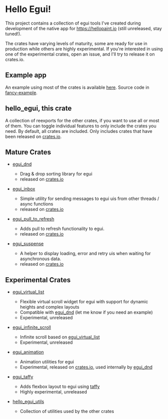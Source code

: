 # Hello Egui!
This project contains a collection of egui tools I've created during
development of the native app for <https://hellopaint.io> (still unreleased, stay tuned!).

The crates have varying levels of maturity, some are ready for use in production
while others are highly experimental.
If you're interested in using one of the experimental crates, open an issue, and I'll try to
release it on crates.io.

## Example app
An example using most of the crates is available [here](https://lucasmerlin.github.io/hello_egui/).
Source code in [fancy-example](fancy-example).

## **hello_egui**, this crate
A collection of reexports for the other crates, if you want to use all or most of them.
You can toggle individual features to only include the crates you need. By default, all crates are included.
Only includes crates that have been released on [crates.io](https://crates.io/).

## **Mature** Crates
- [egui_dnd](crates/egui_dnd)
  - Drag & drop sorting library for egui
  - released on [crates.io](https://crates.io/crates/egui_dnd)

- [egui_inbox](crates/egui_inbox)
  - Simple utility for sending messages to egui uis from other threads / async functions
  - released on [crates.io](https://crates.io/crates/egui_inbox)

- [egui_pull_to_refresh](crates/egui_pull_to_refresh)
  - Adds pull to refresh functionality to egui.
  - released on [crates.io](https://crates.io/crates/egui_pull_to_refresh)

- [egui_suspense](crates/egui_suspense)
  - A helper to display loading, error and retry uis when waiting for asynchronous data.
  - released on [crates.io](https://crates.io/crates/egui_suspense)

## **Experimental** Crates

- [egui_virtual_list](crates/egui_virtual_list)
  - Flexible virtual scroll widget for egui with support for dynamic heights and complex layouts
  - Compatible with [egui_dnd](crates/egui_dnd) (let me know if you need an example)
  - Experimental, unreleased

- [egui_infinite_scroll](crates/egui_infinite_scroll)
  - Infinite scroll based on [egui_virtual_list](crates/egui_virtual_list)
  - Experimental, unreleased

- [egui_animation](crates/egui_animation)
  - Animation utilities for egui
  - Experimental, released on [crates.io](https://crates.io/crates/egui_animation), used internally by [egui_dnd](crates/egui_dnd)

- [egui_taffy](crates/egui_taffy)
  - Adds flexbox layout to egui using [taffy](https://github.com/DioxusLabs/taffy)
  - Highly experimental, unreleased

- [hello_egui_utils](crates/hello_egui_utils)
  - Collection of utilities used by the other crates
